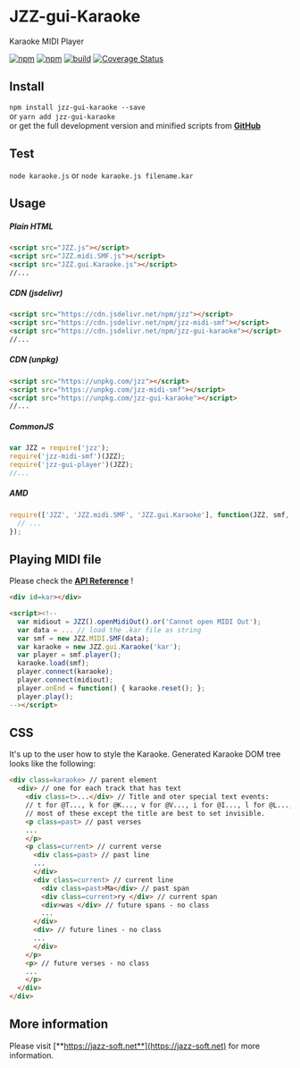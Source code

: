 # JZZ-gui-Karaoke

Karaoke MIDI Player

[![npm](https://img.shields.io/npm/v/jzz-gui-karaoke.svg)](https://www.npmjs.com/package/jzz-gui-karaoke)
[![npm](https://img.shields.io/npm/dt/jzz-gui-karaoke.svg)](https://www.npmjs.com/package/jzz-gui-karaoke)
[![build](https://github.com/jazz-soft/JZZ-gui-Karaoke/actions/workflows/build.yml/badge.svg)](https://github.com/jazz-soft/JZZ-gui-Karaoke/actions)
[![Coverage Status](https://coveralls.io/repos/github/jazz-soft/JZZ-gui-Karaoke/badge.svg?branch=master)](https://coveralls.io/github/jazz-soft/JZZ-gui-Karaoke?branch=master)

## Install

`npm install jzz-gui-karaoke --save`  
or `yarn add jzz-gui-karaoke`  
or get the full development version and minified scripts from [**GitHub**](https://github.com/jazz-soft/JZZ-gui-Karaoke)

## Test
`node karaoke.js`
or `node karaoke.js filename.kar`

## Usage

##### Plain HTML

```html
<script src="JZZ.js"></script>
<script src="JZZ.midi.SMF.js"></script>
<script src="JZZ.gui.Karaoke.js"></script>
//...
```

##### CDN (jsdelivr)

```html
<script src="https://cdn.jsdelivr.net/npm/jzz"></script>
<script src="https://cdn.jsdelivr.net/npm/jzz-midi-smf"></script>
<script src="https://cdn.jsdelivr.net/npm/jzz-gui-karaoke"></script>
//...
```

##### CDN (unpkg)

```html
<script src="https://unpkg.com/jzz"></script>
<script src="https://unpkg.com/jzz-midi-smf"></script>
<script src="https://unpkg.com/jzz-gui-karaoke"></script>
//...
```

##### CommonJS

```js
var JZZ = require('jzz');
require('jzz-midi-smf')(JZZ);
require('jzz-gui-player')(JZZ);
//...
```

##### AMD

```js
require(['JZZ', 'JZZ.midi.SMF', 'JZZ.gui.Karaoke'], function(JZZ, smf, kar) {
  // ...
});
```

## Playing MIDI file

Please check the [**API Reference**](https://jazz-soft.net/doc/JZZ/karaoke.html) !

```html
<div id=kar></div>

<script><!--
  var midiout = JZZ().openMidiOut().or('Cannot open MIDI Out');
  var data = ... // load the .kar file as string
  var smf = new JZZ.MIDI.SMF(data);
  var karaoke = new JZZ.gui.Karaoke('kar');
  var player = smf.player();
  karaoke.load(smf);
  player.connect(karaoke);
  player.connect(midiout);
  player.onEnd = function() { karaoke.reset(); };
  player.play();
--></script>
```

## CSS

It's up to the user how to style the Karaoke.
Generated Karaoke DOM tree looks like the following:

```html
<div class=karaoke> // parent element
  <div> // one for each track that has text
    <div class=t>...</div> // Title and oter special text events:
    // t for @T..., k for @K..., v for @V..., i for @I..., l for @L..., w for @W...
    // most of these except the title are best to set invisible.
    <p class=past> // past verses
    ...
    </p>
    <p class=current> // current verse
      <div class=past> // past line
      ...
      </div>
      <div class=current> // current line
        <div class=past>Ma</div> // past span
        <div class=current>ry </div> // current span
        <div>was </div> // future spans - no class
        ...
      </div>
      <div> // future lines - no class
      ...
      </div>
    </p>
    <p> // future verses - no class
    ...
    </p>
  </div>
</div>
```

## More information

Please visit [**https://jazz-soft.net**](https://jazz-soft.net) for more information.  
